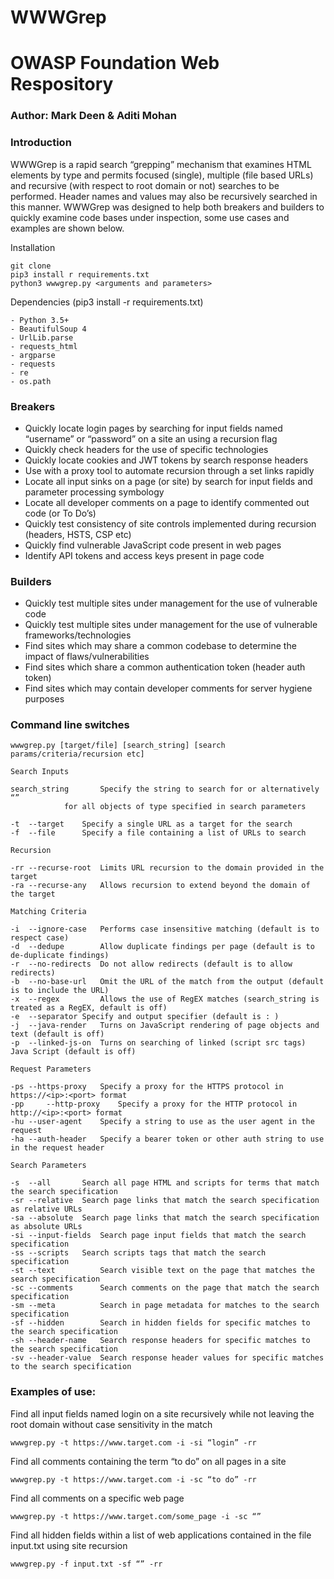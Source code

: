 # WWWGrep
# OWASP Foundation Web Respository

### Author: Mark Deen & Aditi Mohan

### Introduction
WWWGrep is a rapid search “grepping” mechanism that examines HTML elements by type and permits focused (single), multiple (file based URLs) and recursive (with respect to root domain or not) searches to be performed. Header names and values may also be recursively searched in this manner. WWWGrep was designed to help both breakers and builders to quickly examine code bases under inspection, some use cases and examples are shown below.

Installation

	git clone 
	pip3 install r requirements.txt
	python3 wwwgrep.py <arguments and parameters>

Dependencies (pip3 install -r requirements.txt) 

    - Python 3.5+
    - BeautifulSoup 4 
    - UrlLib.parse
    - requests_html
    - argparse
    - requests
    - re
    - os.path

### Breakers
- Quickly locate login pages by searching for input fields named “username” or “password” on a site an using a recursion flag 
- Quickly check headers for the use of specific technologies
- Quickly locate cookies and JWT tokens by search response headers 
- Use with a proxy tool to automate recursion through a set links rapidly
- Locate all input sinks on a page (or site) by search for input fields and parameter processing symbology
- Locate all developer comments on a page to identify commented out code (or To Do’s) 
- Quickly test consistency of site controls implemented during recursion (headers, HSTS, CSP etc)
- Quickly find vulnerable JavaScript code present in web pages
- Identify API tokens and access keys present in page code

### Builders
- Quickly test multiple sites under management for the use of vulnerable code
- Quickly test multiple sites under management for the use of vulnerable frameworks/technologies
- Find sites which may share a common codebase to determine the impact of flaws/vulnerabilities
- Find sites which share a common authentication token (header auth token) 
- Find sites which may contain developer comments for server hygiene purposes
      

### Command line switches

	wwwgrep.py [target/file] [search_string] [search params/criteria/recursion etc]
  
```
Search Inputs

search_string		Specify the string to search for or alternatively “” 
			for all objects of type specified in search parameters

-t	--target	Specify a single URL as a target for the search
-f	--file		Specify a file containing a list of URLs to search

Recursion

-rr	--recurse-root	Limits URL recursion to the domain provided in the target
-ra	--recurse-any	Allows recursion to extend beyond the domain of the target

Matching Criteria

-i	--ignore-case	Performs case insensitive matching (default is to respect case)
-d	--dedupe        Allow duplicate findings per page (default is to de-duplicate findings)
-r	--no-redirects	Do not allow redirects (default is to allow redirects)
-b	--no-base-url   Omit the URL of the match from the output (default is to include the URL)
-x	--regex         Allows the use of RegEX matches (search_string is treated as a RegEX, default is off) 
-e	--separator	Specify and output specifier (default is : ) 
-j	--java-render   Turns on JavaScript rendering of page objects and text (default is off) 
-p	--linked-js-on  Turns on searching of linked (script src tags) Java Script (default is off)

Request Parameters

-ps	--https-proxy	Specify a proxy for the HTTPS protocol in https://<ip>:<port> format
-pp 	--http-proxy	Specify a proxy for the HTTP protocol in http://<ip>:<port> format
-hu	--user-agent	Specify a string to use as the user agent in the request
-ha	--auth-header	Specify a bearer token or other auth string to use in the request header

Search Parameters

-s	--all		Search all page HTML and scripts for terms that match the search specification
-sr	--relative	Search page links that match the search specification as relative URLs
-sa	--absolute	Search page links that match the search specification as absolute URLs
-si	--input-fields	Search page input fields that match the search specification
-ss	--scripts	Search scripts tags that match the search specification
-st	--text          Search visible text on the page that matches the search specification
-sc	--comments      Search comments on the page that match the search specification
-sm	--meta          Search in page metadata for matches to the search specification
-sf	--hidden        Search in hidden fields for specific matches to the search specification
-sh	--header-name	Search response headers for specific matches to the search specification
-sv	--header-value  Search response header values for specific matches to the search specification
```
  
### Examples of use:

Find all input fields named login on a site recursively while not leaving the root domain without case sensitivity in the match

`wwwgrep.py -t https://www.target.com -i -si “login” -rr`

Find all comments containing the term “to do” on all pages in a site 

`wwwgrep.py -t https://www.target.com -i -sc “to do” -rr`

Find all comments on a specific web page

`wwwgrep.py -t https://www.target.com/some_page -i -sc “”` 

Find all hidden fields within a list of web applications contained in the file input.txt using site recursion

`wwwgrep.py -f input.txt -sf “” -rr`
